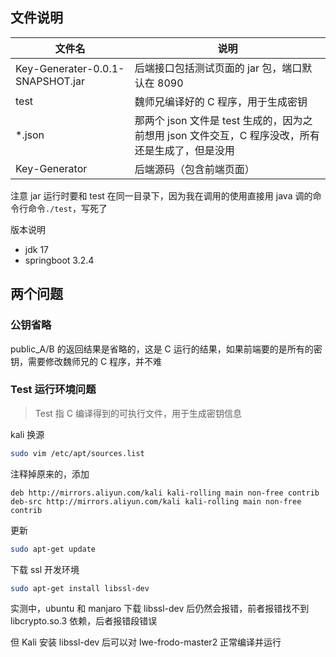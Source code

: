 ## 文件说明

| 文件名                           | 说明                                                         |
| -------------------------------- | ------------------------------------------------------------ |
| Key-Generater-0.0.1-SNAPSHOT.jar | 后端接口包括测试页面的 jar 包，端口默认在 8090               |
| test                             | 魏师兄编译好的 C 程序，用于生成密钥                          |
| *.json                           | 那两个 json 文件是 test 生成的，因为之前想用 json 文件交互，C 程序没改，所有还是生成了，但是没用 |
| Key-Generator                    | 后端源码（包含前端页面）                                     |

注意 jar 运行时要和 test 在同一目录下，因为我在调用的使用直接用 java 调的命令行命令`./test`，写死了

版本说明

- jdk 17
- springboot 3.2.4

## 两个问题

### 公钥省略

public_A/B 的返回结果是省略的，这是 C 运行的结果，如果前端要的是所有的密钥，需要修改魏师兄的 C 程序，并不难

### Test 运行环境问题

> Test 指 C 编译得到的可执行文件，用于生成密钥信息

kali 换源

```sh
sudo vim /etc/apt/sources.list
```

注释掉原来的，添加

```
deb http://mirrors.aliyun.com/kali kali-rolling main non-free contrib
deb-src http://mirrors.aliyun.com/kali kali-rolling main non-free contrib
```

更新

```sh
sudo apt-get update
```

下载 ssl 开发环境

```sh
sudo apt-get install libssl-dev
```

实测中，ubuntu 和 manjaro 下载 libssl-dev 后仍然会报错，前者报错找不到 libcrypto.so.3 依赖，后者报错段错误

但 Kali 安装 libssl-dev 后可以对 lwe-frodo-master2 正常编译并运行
